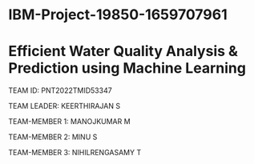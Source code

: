 # IBM-Project-19850-1659707961
# Efficient Water Quality Analysis &amp; Prediction using Machine Learning

TEAM ID: PNT2022TMID53347

TEAM LEADER: KEERTHIRAJAN S

TEAM-MEMBER 1: MANOJKUMAR M

TEAM-MEMBER 2: MINU S

TEAM-MEMBER 3: NIHILRENGASAMY T
